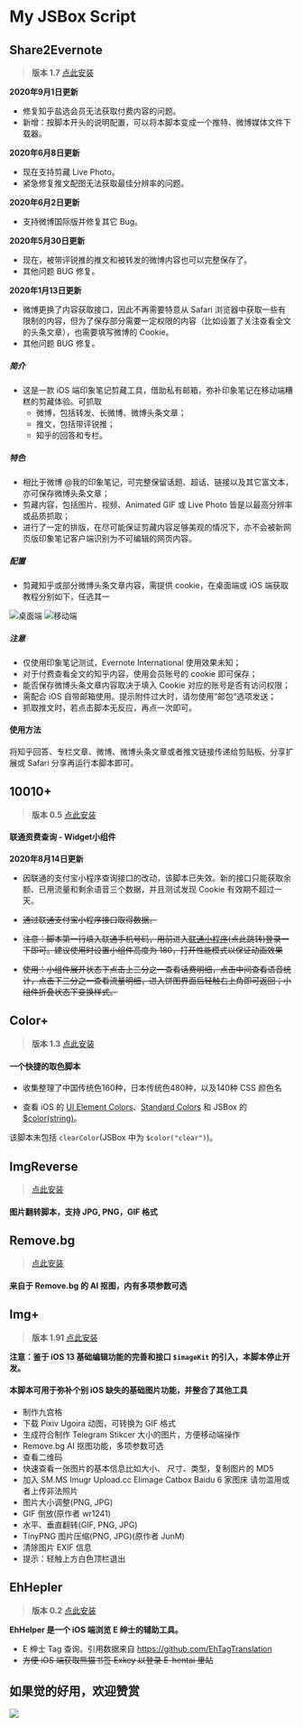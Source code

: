 # My JSBox Script

## Share2Evernote

> **版本 1.7**
> [点此安装](https://xteko.com/redir?name=Share2Evernote&url=https%3A%2F%2Fgithub.com%2Fcoo11%2FJSBoxScript%2Fraw%2Fmaster%2FShare2Evernote.js&icon=icon_080.png&types=7&version=1.7&author=coo11)

**2020年9月1日更新**
- 修复知乎盐选会员无法获取付费内容的问题。
- 新增：按脚本开头的说明配置，可以将本脚本变成一个推特、微博媒体文件下载器。

**2020年6月8日更新**
- 现在支持剪藏 Live Photo。
- 紧急修复推文配图无法获取最佳分辨率的问题。

**2020年6月2日更新**
- 支持微博国际版并修复其它 Bug。

**2020年5月30日更新**
- 现在，被带评锐推的推文和被转发的微博内容也可以完整保存了。
- 其他问题 BUG 修复。

**2020年1月13日更新**
- 微博更换了内容获取接口，因此不再需要特意从 Safari 浏览器中获取一些有限制的内容，但为了保存部分需要一定权限的内容（比如设置了关注查看全文的头条文章），也需要填写微博的 Cookie。
- 其他问题 BUG 修复。

##### 简介
- 这是一款 iOS 端印象笔记剪藏工具，借助私有邮箱，弥补印象笔记在移动端糟糕的剪藏体验。可抓取
    - 微博，包括转发、长微博、微博头条文章；
    - 推文，包括带评锐推；
    - 知乎的回答和专栏。

##### 特色
- 相比于微博 @我的印象笔记，可完整保留话题、超话、链接以及其它富文本，亦可保存微博头条文章；
- 剪藏内容，包括图片、视频、Animated GIF 或 Live Photo 皆是以最高分辨率或品质抓取；
- 进行了一定的排版，在尽可能保证剪藏内容足够美观的情况下，亦不会被新网页版印象笔记客户端识别为不可编辑的网页内容。

##### 配置
- 剪藏知乎或部分微博头条文章内容，需提供 cookie，在桌面端或 iOS 端获取教程分别如下，任选其一

![桌面端](https://i.niupic.com/images/2020/05/31/8a7o.PNG)
![移动端](https://i.niupic.com/images/2020/05/30/89By.jpg)

##### 注意
- 仅使用印象笔记测试，Evernote International 使用效果未知；
- 对于付费查看全文的知乎内容，使用会员账号的 cookie 即可保存；
- 能否保存微博头条文章内容取决于填入 Cookie 对应的账号是否有访问权限；
- 需配合 iOS 自带邮箱使用。提示附件过大时，请勿使用“邮包”选项发送；
- 抓取推文时，若点击脚本无反应，再点一次即可。

#### 使用方法

将知乎回答、专栏文章、微博、微博头条文章或者推文链接传递给剪贴板、分享扩展或 Safari 分享再运行本脚本即可。

## 10010+

> **版本 0.5**
> [点此安装]()

#### 联通资费查询 - Widget小组件

**2020年8月14日更新**
- 因联通的支付宝小程序查询接口的改动，该脚本已失效。新的接口只能获取余额、已用流量和剩余语音三个数据，并且测试发现 Cookie 有效期不超过一天。

- ~~通过联通支付宝小程序接口取得数据。~~

- ~~注意：脚本第一行填入联通手机号码，用前进入[联通小程序](https://qr.alipay.com/s7x01578knlcingf2oit0bc)(点此跳转)登录一下即可。建议使用时设置小组件高度为 180，打开性能模式以保证动画效果~~

- ~~使用：小组件展开状态下点击上三分之一查看话费明细，点击中间查看语音统计，点击下三分之一查看流量明细，进入饼图界面后轻触右上角即可返回；小组件折叠状态下变换样式。~~

## Color+

> **版本 1.3**
> [点此安装](http://t.cn/A6ZTb9cK)

#### 一个快捷的取色脚本

- 收集整理了中国传统色160种，日本传统色480种，以及140种 CSS 颜色名

- 查看 iOS 的 [UI Element Colors](https://developer.apple.com/documentation/uikit/uicolor/ui_element_colors?language=objc)、[Standard Colors](https://developer.apple.com/documentation/uikit/uicolor/standard_colors?language=objc) 和 JSBox 的 [$color(string)](https://docs.xteko.com/#/data/method?id=colorstring)。

该脚本未包括 `clearColor`(JSBox 中为 `$color("clear")`)。

## ImgReverse

> [点此安装](http://t.cn/E9xk9nL)

#### 图片翻转脚本，支持 JPG, PNG，GIF 格式

## Remove.bg

> [点此安装](http://t.cn/E9I5ajA)

#### 来自于 Remove.bg 的 AI 抠图，内有多项参数可选

## Img+

> **版本 1.91**
> [点此安装](http://t.cn/AiHFLP4M)

**注意：鉴于 iOS 13 基础编辑功能的完善和接口 `$imageKit` 的引入，本脚本停止开发。**

#### 本脚本可用于弥补个别 iOS 缺失的基础图片功能，并整合了其他工具

- 制作九宫格
- 下载 Pixiv Ugoira 动图，可转换为 GIF 格式
- 生成符合制作 Telegram Stikcer 大小的图片，方便移动端操作
- Remove.bg AI 抠图功能，多项参数可选
- 查看二维码
- 快速查看一张图片的基本信息比如大小、 尺寸、类型，复制图片的 MD5
- 加入 SM.MS Imugr Upload.cc Elimage Catbox Baidu 6 家图床 请勿滥用或者上传非法照片
- 图片大小调整(PNG, JPG)
- GIF 倒放(原作者 wr1241)
- 水平、垂直翻转(GIF, PNG, JPG)
- TinyPNG 图片压缩(PNG, JPG)(原作者 JunM)
- 清除图片 EXIF 信息
- 提示：轻触上方白色顶栏退出

## EhHepler

> **版本 0.2**
> [点此安装](http://t.cn/Aid6Uqo5)

**EhHelper 是一个 iOS 端浏览 E 绅士的辅助工具。**
- E 绅士 Tag 查询。引用数据来自 https://github.com/EhTagTranslation
- ~~方便 iOS 端获取熊猫书签 Exkey 以登录 E-hentai 里站~~

## 如果觉的好用，欢迎赞赏

![](https://i.niupic.com/images/2020/12/09/962C.png)